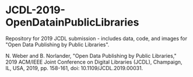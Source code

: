 # JCDL-2019-OpenDatainPublicLibraries
Repository for 2019 JCDL submission - includes data, code, and images for "Open Data Publishing by Public Libraries".

N. Weber and B. Norlander, "Open Data Publishing by Public Libraries," 2019 ACM/IEEE Joint Conference on Digital Libraries (JCDL), Champaign, IL, USA, 2019, pp. 158-161, doi: 10.1109/JCDL.2019.00031.
